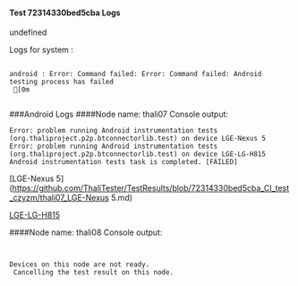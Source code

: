 #### Test 72314330bed5cba Logs

undefined

Logs for system : 
```

android : Error: Command failed: Error: Command failed: Android testing process has failed
 [0m


```
###Android Logs
####Node name: thali07
Console output:
```
Error: problem running Android instrumentation tests (org.thaliproject.p2p.btconnectorlib.test) on device LGE-Nexus 5 
Error: problem running Android instrumentation tests (org.thaliproject.p2p.btconnectorlib.test) on device LGE-LG-H815 
Android instrumentation tests task is completed. [FAILED]
```
[LGE-Nexus 5](https://github.com/ThaliTester/TestResults/blob/72314330bed5cba_CI_test_czyzm/thali07_LGE-Nexus 5.md)

[LGE-LG-H815](https://github.com/ThaliTester/TestResults/blob/72314330bed5cba_CI_test_czyzm/thali07_LGE-LG-H815.md)

####Node name: thali08
Console output:
```


Devices on this node are not ready.
 Cancelling the test result on this node.

```



